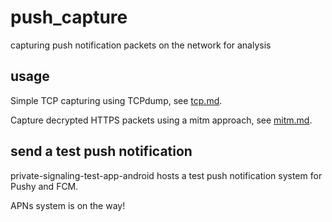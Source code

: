 # push_capture

capturing push notification packets on the network for analysis

## usage

Simple TCP capturing using TCPdump, see [tcp.md](tcp.md).

Capture decrypted HTTPS packets using a mitm approach, see [mitm.md](mitm.md).

## send a test push notification 

private-signaling-test-app-android hosts a test push notification system for Pushy and FCM. 

APNs system is on the way! 
